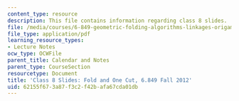 ```yaml
---
content_type: resource
description: This file contains information regarding class 8 slides.
file: /media/courses/6-849-geometric-folding-algorithms-linkages-origami-polyhedra-fall-2012/62155f673a87f3c2f42bafa67cda01db_MIT6_849F12_slidesC08.pdf
file_type: application/pdf
learning_resource_types:
- Lecture Notes
ocw_type: OCWFile
parent_title: Calendar and Notes
parent_type: CourseSection
resourcetype: Document
title: 'Class 8 Slides: Fold and One Cut, 6.849 Fall 2012'
uid: 62155f67-3a87-f3c2-f42b-afa67cda01db
---
```

